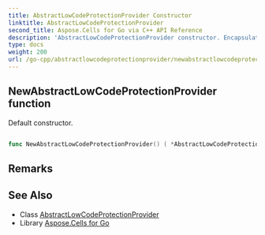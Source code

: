```yaml
---
title: AbstractLowCodeProtectionProvider Constructor 
linktitle: AbstractLowCodeProtectionProvider
second_title: Aspose.Cells for Go via C++ API Reference
description: 'AbstractLowCodeProtectionProvider constructor. Encapsulates the function that represents newabstractlowcodeprotectionprovider in Go.'
type: docs
weight: 200
url: /go-cpp/abstractlowcodeprotectionprovider/newabstractlowcodeprotectionprovider/
---
```


## NewAbstractLowCodeProtectionProvider function

Default constructor.

```go

func NewAbstractLowCodeProtectionProvider() ( *AbstractLowCodeProtectionProvider, error)

```

## Remarks


## See Also

* Class [AbstractLowCodeProtectionProvider](../)
* Library [Aspose.Cells for Go](../../)
